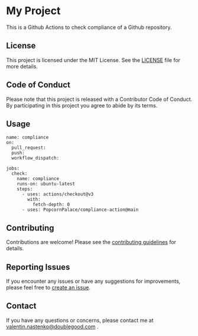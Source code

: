 # My Project

This is a Github Actions to check compliance of a Github repository.

## License

This project is licensed under the MIT License. See the [LICENSE](LICENSE) file for more details.

## Code of Conduct

Please note that this project is released with a Contributor Code of Conduct. By participating in this project you agree to abide by its terms.

## Usage

```
name: compliance
on:
  pull_request:
  push:
  workflow_dispatch:

jobs:
  check:
    name: compliance
    runs-on: ubuntu-latest
    steps:
      - uses: actions/checkout@v3
        with:
          fetch-depth: 0
      - uses: PopcornPalace/compliance-action@main
```

## Contributing

Contributions are welcome! Please see the [contributing guidelines](CONTRIBUTING.md) for details.

## Reporting Issues

If you encounter any issues or have any suggestions for improvements, please feel free to [create an issue](https://github.com/PopcornPalace/compliance-action/issues).

## Contact

If you have any questions or concerns, please contact me at valentin.nastenko@doublegood.com
.




